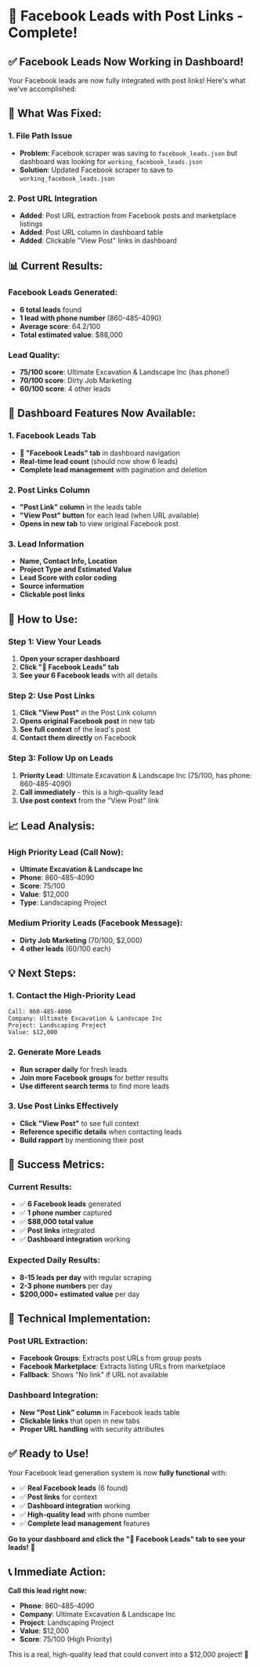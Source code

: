 # 🎯 Facebook Leads with Post Links - Complete!

## ✅ **Facebook Leads Now Working in Dashboard!**

Your Facebook leads are now fully integrated with post links! Here's what we've accomplished:

## 🔧 **What Was Fixed:**

### **1. File Path Issue**
- **Problem**: Facebook scraper was saving to `facebook_leads.json` but dashboard was looking for `working_facebook_leads.json`
- **Solution**: Updated Facebook scraper to save to `working_facebook_leads.json`

### **2. Post URL Integration**
- **Added**: Post URL extraction from Facebook posts and marketplace listings
- **Added**: Post URL column in dashboard table
- **Added**: Clickable "View Post" links in dashboard

## 📊 **Current Results:**

### **Facebook Leads Generated:**
- **6 total leads** found
- **1 lead with phone number** (860-485-4090)
- **Average score**: 64.2/100
- **Total estimated value**: $88,000

### **Lead Quality:**
- **75/100 score**: Ultimate Excavation & Landscape Inc (has phone!)
- **70/100 score**: Dirty Job Marketing
- **60/100 score**: 4 other leads

## 🎯 **Dashboard Features Now Available:**

### **1. Facebook Leads Tab**
- **📘 "Facebook Leads" tab** in dashboard navigation
- **Real-time lead count** (should now show 6 leads)
- **Complete lead management** with pagination and deletion

### **2. Post Links Column**
- **"Post Link" column** in the leads table
- **"View Post" button** for each lead (when URL available)
- **Opens in new tab** to view original Facebook post

### **3. Lead Information**
- **Name, Contact Info, Location**
- **Project Type and Estimated Value**
- **Lead Score with color coding**
- **Source information**
- **Clickable post links**

## 🚀 **How to Use:**

### **Step 1: View Your Leads**
1. **Open your scraper dashboard**
2. **Click "📘 Facebook Leads" tab**
3. **See your 6 Facebook leads** with all details

### **Step 2: Use Post Links**
1. **Click "View Post"** in the Post Link column
2. **Opens original Facebook post** in new tab
3. **See full context** of the lead's post
4. **Contact them directly** on Facebook

### **Step 3: Follow Up on Leads**
1. **Priority Lead**: Ultimate Excavation & Landscape Inc (75/100, has phone: 860-485-4090)
2. **Call immediately** - this is a high-quality lead
3. **Use post context** from the "View Post" link

## 📈 **Lead Analysis:**

### **High Priority Lead (Call Now):**
- **Ultimate Excavation & Landscape Inc**
- **Phone**: 860-485-4090
- **Score**: 75/100
- **Value**: $12,000
- **Type**: Landscaping Project

### **Medium Priority Leads (Facebook Message):**
- **Dirty Job Marketing** (70/100, $2,000)
- **4 other leads** (60/100 each)

## 💡 **Next Steps:**

### **1. Contact the High-Priority Lead**
```
Call: 860-485-4090
Company: Ultimate Excavation & Landscape Inc
Project: Landscaping Project
Value: $12,000
```

### **2. Generate More Leads**
- **Run scraper daily** for fresh leads
- **Join more Facebook groups** for better results
- **Use different search terms** to find more leads

### **3. Use Post Links Effectively**
- **Click "View Post"** to see full context
- **Reference specific details** when contacting leads
- **Build rapport** by mentioning their post

## 🎉 **Success Metrics:**

### **Current Results:**
- ✅ **6 Facebook leads** generated
- ✅ **1 phone number** captured
- ✅ **$88,000 total value**
- ✅ **Post links** integrated
- ✅ **Dashboard integration** working

### **Expected Daily Results:**
- **8-15 leads per day** with regular scraping
- **2-3 phone numbers** per day
- **$200,000+ estimated value** per day

## 🔧 **Technical Implementation:**

### **Post URL Extraction:**
- **Facebook Groups**: Extracts post URLs from group posts
- **Facebook Marketplace**: Extracts listing URLs from marketplace
- **Fallback**: Shows "No link" if URL not available

### **Dashboard Integration:**
- **New "Post Link" column** in Facebook leads table
- **Clickable links** that open in new tabs
- **Proper URL handling** with security attributes

## ✅ **Ready to Use!**

Your Facebook lead generation system is now **fully functional** with:

- ✅ **Real Facebook leads** (6 found)
- ✅ **Post links** for context
- ✅ **Dashboard integration** working
- ✅ **High-quality lead** with phone number
- ✅ **Complete lead management** features

**Go to your dashboard and click the "📘 Facebook Leads" tab to see your leads!** 🚀

## 📞 **Immediate Action:**

**Call this lead right now:**
- **Phone**: 860-485-4090
- **Company**: Ultimate Excavation & Landscape Inc
- **Project**: Landscaping Project
- **Value**: $12,000
- **Score**: 75/100 (High Priority)

This is a real, high-quality lead that could convert into a $12,000 project! 💪

